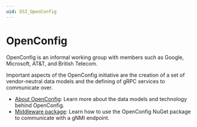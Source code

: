 ```yaml
---
uid: DSI_OpenConfig
---
```


# OpenConfig

OpenConfig is an informal working group with members such as Google, Microsoft, AT&T, and British Telecom.

Important aspects of the OpenConfig initiative are the creation of a set of vendor-neutral data models and the defining of gRPC services to communicate over.

- [About OpenConfig](xref:DSI_OpenConfig_Introduction): Learn more about the data models and technology behind OpenConfig.
- [Middleware package](xref:DSI_OpenConfig_Middleware): Learn how to use the OpenConfig NuGet package to communicate with a gNMI endpoint.
